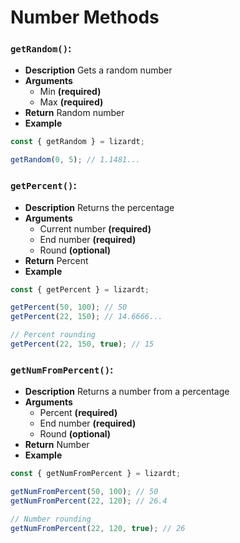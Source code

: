 # Number Methods

### ```getRandom()```:
- **Description**
Gets a random number
- **Arguments**
  - Min **(required)**
  - Max **(required)**
- **Return**
Random number
- **Example**
```Javascript
const { getRandom } = lizardt;

getRandom(0, 5); // 1.1481...
```

### ```getPercent()```:
- **Description**
Returns the percentage
- **Arguments**
  - Current number **(required)**
  - End number **(required)**
  - Round **(optional)**
- **Return**
Percent
- **Example**
```Javascript
const { getPercent } = lizardt;

getPercent(50, 100); // 50
getPercent(22, 150); // 14.6666...

// Percent rounding
getPercent(22, 150, true); // 15
```

### ```getNumFromPercent()```:
- **Description**
Returns a number from a percentage
- **Arguments**
  - Percent **(required)**
  - End number **(required)**
  - Round **(optional)**
- **Return**
Number
- **Example**
```Javascript
const { getNumFromPercent } = lizardt;

getNumFromPercent(50, 100); // 50
getNumFromPercent(22, 120); // 26.4

// Number rounding
getNumFromPercent(22, 120, true); // 26
```